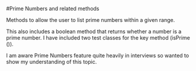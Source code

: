 #Prime Numbers and related methods

Methods to allow the user to list prime numbers within a given range.

This also includes a boolean method that returns whether a number is a prime number.
I have included two test classes for the key method (isPrime ()). 

I am aware Prime Numbers feature quite heavily in interviews so wanted to show my understanding of this topic.



